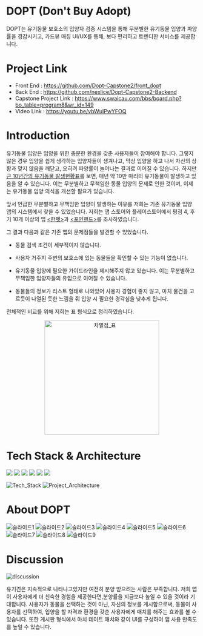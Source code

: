# DOPT (Don't Buy Adopt)
DOPT는 유기동물 보호소의 입양자 검증 시스템을 통해 무분별한 유기동물 입양과 파양률을 경감시키고, 카드뷰 매칭 UI/UX를 통해, 보다 편리하고 트렌디한 서비스를 제공합니다.

# Project Link
* Front End : https://github.com/Dopt-Capstone2/front_dopt
* Back End : https://github.com/nexlice/Dopt-Capstone2-Backend
* Capstone Project Link : https://www.swaicau.com/bbs/board.php?bo_table=program8&wr_id=149
* Video Link : https://youtu.be/vbWuIPwYFOQ

# Introduction
유기동물 입양은 입양을 위한 충분한 환경을 갖춘 사용자들이 참여해야 합니다. 그렇지 않은 경우 입양을 쉽게 생각하는 입양자들이 생겨나고, 막상 입양을 하고 나서 자신의 상황과 맞지 않음을 깨닫고, 오히려 파양률이 늘어나는 결과로 이어질 수 있습니다. 하지만 [근 10년간의 유기동물 발생현황표](https://www.dailyvet.co.kr/wp-content/uploads/2021/05/20210512abandoned_stats1.png)를 보면, 매년 약 10만 마리의 유기동물이 발생하고 있음을 알 수 있습니다. 이는 무분별하고 무책임한 동물 입양의 문제로 인한 것이며, 이제는 유기동물 입양 의식을 개선할 필요가 있습니다.
  
앞서 언급한 무분별하고 무책임한 입양이 발생하는 이유를 저희는 기존 유기동물 입양 앱의 시스템에서 찾을 수 있었습니다. 저희는 앱 스토어와 플레이스토어에서 평점 4, 후기 10개 이상의 앱 [<한펫>](https://www.swaicau.com/data/editor/2206/9f3f69ad4e3a30398d3fbf1d14d4ad18_1654157119_1386.png)과 [<포인핸드>](https://www.swaicau.com/data/editor/2206/9f3f69ad4e3a30398d3fbf1d14d4ad18_1654157170_2833.png)를 조사하였습니다.  


그 결과 다음과 같은 기존 앱의 문제점들을 발견할 수 있었습니다.


* 동물 검색 조건이 세부적이지 않습니다.

* 사용자 거주지 주변의 보호소에 있는 동물들을 확인할 수 있는 기능이 없습니다.

* 유기동물 입양에 필요한 가이드라인을 제시해주지 않고 있습니다. 이는 무분별하고 무책임한 입양자들의 유입으로 이어질 수 있습니다.

* 동물들의 정보가 리스트 형태로 나와있어 사용자 경험이 좋지 않고, 마치 물건을 고르듯이 나열된 듯한 느낌을 줘 입양 시 필요한 경각심을 낮추게 됩니다.


전체적인 비교를 위해 저희는 표 형식으로 정리하였습니다.  
<p align="center">
<img width="302" alt="차별점_표" src="https://user-images.githubusercontent.com/44363187/173182472-be1824ec-5a51-4667-9172-b1582c903638.png">  
</p>

# Tech Stack & Architecture

<img src = "https://img.shields.io/badge/Kotlin-7F52FF?style=flat&logo=Kotlin&logoColor=white"/>  <img src="https://img.shields.io/badge/JavaScript-F7DF1E?style=flat	&logo=JS&logoColor=white"/>  <img src = "https://img.shields.io/badge/Python-3776AB?style=flat&logo=Python&logoColor=white"/>  <img src = "https://img.shields.io/badge/MySQL-4479A1?style=flat&logo=MySQL&logoColor=white"/> <img src = "https://img.shields.io/badge/Amazon AWS-232F3E?style=flat&logo=Amazon AWS&logoColor=white"/>  <img src = "https://img.shields.io/badge/Figma-F24E1E?style=flat&logo=Figma&logoColor=white"/>

![Tech_Stack](https://user-images.githubusercontent.com/44363187/173180153-8a9495f7-c16d-4f77-8ba9-3d8443a05ade.png)
![Project_Architecture](https://user-images.githubusercontent.com/44363187/173180144-ea5955b1-6b44-46cd-8075-18f94de91eab.png)

# About DOPT

![슬라이드1](https://user-images.githubusercontent.com/44363187/173182573-ab2b44ad-e40d-4e1a-8abc-cff7bd49d6e5.PNG)
![슬라이드2](https://user-images.githubusercontent.com/44363187/173182575-e77a4dfb-83fb-493c-8a31-400016eb0762.PNG)
![슬라이드3](https://user-images.githubusercontent.com/44363187/173182577-2ff8d69f-0b1c-4ef7-9bcf-717b94794ebb.PNG)
![슬라이드4](https://user-images.githubusercontent.com/44363187/173182579-efc51c44-19fd-4ea1-8217-6aa39342e5e7.PNG)
![슬라이드5](https://user-images.githubusercontent.com/44363187/173182580-255d7478-e964-4af9-83a5-4a0d6bb65dbf.PNG)
![슬라이드6](https://user-images.githubusercontent.com/44363187/173182582-c011a6fb-1ca8-4598-a997-2e45e2194c74.PNG)
![슬라이드7](https://user-images.githubusercontent.com/44363187/173182583-758901dc-c122-4e00-97a5-74194111d4f1.PNG)
![슬라이드8](https://user-images.githubusercontent.com/44363187/173182586-2dce9a3f-81fa-46b5-b6e7-11887b01cea8.PNG)
![슬라이드9](https://user-images.githubusercontent.com/44363187/173182587-a47785ff-4201-457a-b99b-19f59f125046.PNG)

# Discussion
![discussion](https://user-images.githubusercontent.com/44363187/173182613-bd96faa7-9e3f-4bb7-835d-8deb9f3e6aa4.png)

유기견은 지속적으로 나타나고있지만 여전히 분양 받으려는 사람은 부족합니다. 
저희 앱이 사용자에게 더 친숙한 경험을 제공한다면,분양률을 지금보다 높일 수 있을 것이라 기대합니다. 사용자가 동물을 선택하는 것이 아닌, 자신의 정보를 게시함으로써, 동물이 사용자를 선택하여, 입양을 할 자격과 환경을 갖춘 사용자에게 매치를 해주는 효과를 볼 수 있습니다. 또한 게시판 형식에서 마치 데이트 매치와 같이 UI를 구성하여 앱 사용 만족도를 높일 수 있습니다. 